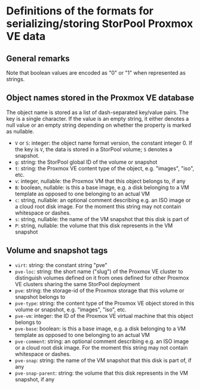 <!--
SPDX-FileCopyrightText: StorPool <support@storpool.com>
SPDX-License-Identifier: BSD-2-Clause
-->

# Definitions of the formats for serializing/storing StorPool Proxmox VE data

## General remarks

Note that boolean values are encoded as "0" or "1" when represented as strings.

## Object names stored in the Proxmox VE database

The object name is stored as a list of dash-separated key/value pairs.
The key is a single character.
If the value is an empty string, it either denotes a null value or an empty string
depending on whether the property is marked as nullable.

- `V` or `S`: integer: the object name format version, the constant integer 0.
  If the key is `V`, the data is stored in a StorPool volume; `S` denotes a snapshot.
- `g`: string: the StorPool global ID of the volume or snapshot
- `t`: string: the Proxmox VE content type of the object, e.g. "images", "iso", etc.
- `v`: integer, nullable: the Proxmox VM that this object belongs to, if any
- `B`: boolean, nullable: is this a base image, e.g. a disk belonging to a VM template as
  opposed to one belonging to an actual VM
- `c`: string, nullable: an optional comment describing e.g. an ISO image or a cloud
  root disk image.
  For the moment this string may not contain whitespace or dashes.
- `s`: string, nullable: the name of the VM snapshot that this disk is part of
- `P`: string, nullable: the volume that this disk represents in the VM snapshot

## Volume and snapshot tags

- `virt`: string: the constant string "pve"
- `pve-loc`: string: the short name ("slug") of the Proxmox VE cluster to distinguish
   volumes defined on it from ones defined for other Proxmox VE clusters sharing the same
   StorPool deployment
- `pve`: string: the storage-id of the Proxmox storage that this volume or snapshot
  belongs to
- `pve-type`: string: the content type of the Proxmox VE object stored in this volume or
  snapshot, e.g. "images", "iso", etc.
- `pve-vm`: integer: the ID of the Proxmox VE virtual machine that this object belongs to
- `pve-base`: boolean: is this a base image, e.g. a disk belonging to a VM template as
  opposed to one belonging to an actual VM
- `pve-comment`: string: an optional comment describing e.g. an ISO image or a cloud
  root disk image.
  For the moment this string may not contain whitespace or dashes.
- `pve-snap`: string: the name of the VM snapshot that this disk is part of, if any
- `pve-snap-parent`: string: the volume that this disk represents in the VM snapshot, if any
